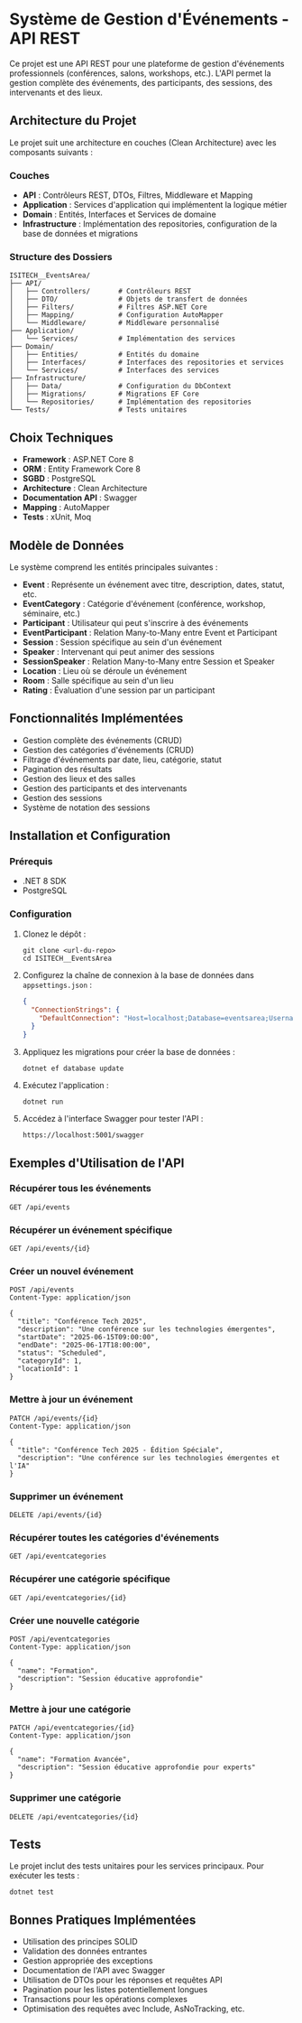 # Système de Gestion d'Événements - API REST

Ce projet est une API REST pour une plateforme de gestion d'événements professionnels (conférences, salons, workshops, etc.). L'API permet la gestion complète des événements, des participants, des sessions, des intervenants et des lieux.

## Architecture du Projet

Le projet suit une architecture en couches (Clean Architecture) avec les composants suivants :

### Couches

- **API** : Contrôleurs REST, DTOs, Filtres, Middleware et Mapping
- **Application** : Services d'application qui implémentent la logique métier
- **Domain** : Entités, Interfaces et Services de domaine
- **Infrastructure** : Implémentation des repositories, configuration de la base de données et migrations

### Structure des Dossiers

```
ISITECH__EventsArea/
├── API/
│   ├── Controllers/       # Contrôleurs REST
│   ├── DTO/               # Objets de transfert de données
│   ├── Filters/           # Filtres ASP.NET Core
│   ├── Mapping/           # Configuration AutoMapper
│   └── Middleware/        # Middleware personnalisé
├── Application/
│   └── Services/          # Implémentation des services
├── Domain/
│   ├── Entities/          # Entités du domaine
│   ├── Interfaces/        # Interfaces des repositories et services
│   └── Services/          # Interfaces des services
├── Infrastructure/
│   ├── Data/              # Configuration du DbContext
│   ├── Migrations/        # Migrations EF Core
│   └── Repositories/      # Implémentation des repositories
└── Tests/                 # Tests unitaires
```

## Choix Techniques

- **Framework** : ASP.NET Core 8
- **ORM** : Entity Framework Core 8
- **SGBD** : PostgreSQL
- **Architecture** : Clean Architecture
- **Documentation API** : Swagger
- **Mapping** : AutoMapper
- **Tests** : xUnit, Moq

## Modèle de Données

Le système comprend les entités principales suivantes :

- **Event** : Représente un événement avec titre, description, dates, statut, etc.
- **EventCategory** : Catégorie d'événement (conférence, workshop, séminaire, etc.)
- **Participant** : Utilisateur qui peut s'inscrire à des événements
- **EventParticipant** : Relation Many-to-Many entre Event et Participant
- **Session** : Session spécifique au sein d'un événement
- **Speaker** : Intervenant qui peut animer des sessions
- **SessionSpeaker** : Relation Many-to-Many entre Session et Speaker
- **Location** : Lieu où se déroule un événement
- **Room** : Salle spécifique au sein d'un lieu
- **Rating** : Évaluation d'une session par un participant

## Fonctionnalités Implémentées

- Gestion complète des événements (CRUD)
- Gestion des catégories d'événements (CRUD)
- Filtrage d'événements par date, lieu, catégorie, statut
- Pagination des résultats
- Gestion des lieux et des salles
- Gestion des participants et des intervenants
- Gestion des sessions
- Système de notation des sessions

## Installation et Configuration

### Prérequis

- .NET 8 SDK
- PostgreSQL

### Configuration

1. Clonez le dépôt :
   ```
   git clone <url-du-repo>
   cd ISITECH__EventsArea
   ```

2. Configurez la chaîne de connexion à la base de données dans `appsettings.json` :
   ```json
   {
     "ConnectionStrings": {
       "DefaultConnection": "Host=localhost;Database=eventsarea;Username=postgres;Password=yourpassword"
     }
   }
   ```

3. Appliquez les migrations pour créer la base de données :
   ```
   dotnet ef database update
   ```

4. Exécutez l'application :
   ```
   dotnet run
   ```

5. Accédez à l'interface Swagger pour tester l'API :
   ```
   https://localhost:5001/swagger
   ```

## Exemples d'Utilisation de l'API

### Récupérer tous les événements
```
GET /api/events
```

### Récupérer un événement spécifique
```
GET /api/events/{id}
```

### Créer un nouvel événement
```
POST /api/events
Content-Type: application/json

{
  "title": "Conférence Tech 2025",
  "description": "Une conférence sur les technologies émergentes",
  "startDate": "2025-06-15T09:00:00",
  "endDate": "2025-06-17T18:00:00",
  "status": "Scheduled",
  "categoryId": 1,
  "locationId": 1
}
```

### Mettre à jour un événement
```
PATCH /api/events/{id}
Content-Type: application/json

{
  "title": "Conférence Tech 2025 - Édition Spéciale",
  "description": "Une conférence sur les technologies émergentes et l'IA"
}
```

### Supprimer un événement
```
DELETE /api/events/{id}
```

### Récupérer toutes les catégories d'événements
```
GET /api/eventcategories
```

### Récupérer une catégorie spécifique
```
GET /api/eventcategories/{id}
```

### Créer une nouvelle catégorie
```
POST /api/eventcategories
Content-Type: application/json

{
  "name": "Formation",
  "description": "Session éducative approfondie"
}
```

### Mettre à jour une catégorie
```
PATCH /api/eventcategories/{id}
Content-Type: application/json

{
  "name": "Formation Avancée",
  "description": "Session éducative approfondie pour experts"
}
```

### Supprimer une catégorie
```
DELETE /api/eventcategories/{id}
```

## Tests

Le projet inclut des tests unitaires pour les services principaux. Pour exécuter les tests :

```
dotnet test
```

## Bonnes Pratiques Implémentées

- Utilisation des principes SOLID
- Validation des données entrantes
- Gestion appropriée des exceptions
- Documentation de l'API avec Swagger
- Utilisation de DTOs pour les réponses et requêtes API
- Pagination pour les listes potentiellement longues
- Transactions pour les opérations complexes
- Optimisation des requêtes avec Include, AsNoTracking, etc.
